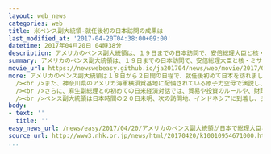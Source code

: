 ```yaml
---
layout: web_news
categories: web
title: 米ペンス副大統領-就任後初の日本訪問の成果は
last_modified_at: '2017-04-20T04:38:00+09:00'
datetime: 2017年04月20日 04時38分
description: アメリカのペンス副大統領は、１９日までの日本訪問で、安倍総理大臣と核・ミサイル開発を加速させる北朝鮮への対応を確認したほか、日米の新たな経済対話では貿易や投資のルールなど３つの分野で事務レベルの協議に入ることで一致しました。
summary: アメリカのペンス副大統領は、１９日までの日本訪問で、安倍総理大臣と核・ミサイル開発を加速させる北朝鮮への対応を確認したほか、日米の新たな経済対話では貿易や投資のルールなど３つの分野で事務レベルの協議に入ることで一致しました。
movie_url: https://newswebeasy.github.io/ja201704/news/web/movie/2017/04/20/k10010954671000.mp4
more: アメリカのペンス副大統領は１８日から２日間の日程で、就任後初めて日本を訪れました。<br /><br />滞在中、ペンス副大統領は安倍総理大臣と会談を行い、北朝鮮が新たな段階の脅威になっているという認識で一致し、北朝鮮に影響力のある中国の役割が重要だとして、働きかけを強めていくことを確認しました。<br
  /><br />また、神奈川県のアメリカ海軍横須賀基地に配備されている原子力空母で演説し、「北朝鮮は最も危険で差し迫った脅威だ。アメリカは、いかなる攻撃に対しても、圧倒的で効果的な反撃を行う」と述べ、核やミサイル開発を加速させる北朝鮮を強くけん制しました。<br
  /><br />さらに、麻生副総理との初めての日米経済対話では、貿易や投資のルールや、財政や金融など経済政策面の協力、それにインフラ投資などでの協力の３つの分野で事務レベルの協議に入ることで一致し、年内に２回目の対話を行うことになりました。<br
  /><br />ペンス副大統領は日本時間の２０日未明、次の訪問地、インドネシアに到着し、ジョコ大統領とテロ対策などについて話し合うことにしています。
body:
- text: ''
  title: ''
easy_news_url: /news/easy/2017/04/20/アメリカのペンス副大統領が日本で総理大臣などと会う/
source_url: http://www3.nhk.or.jp/news/html/20170420/k10010954671000.html
...
```


